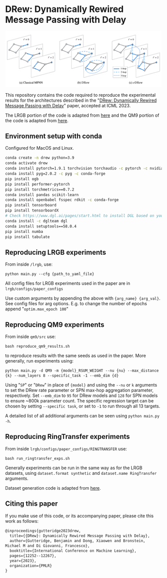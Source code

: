 # DRew: Dynamically Rewired Message Passing with Delay

![alt text](misc/drew_figure.png)

This repository contains the code required to reproduce the experimental results for the architectures described in the "[DRew: Dynamically Rewired Message Passing with Delay](https://arxiv.org/abs/2305.08018)" paper, accepted at ICML 2023.

The LRGB portion of the code is adapted from [here](https://github.com/vijaydwivedi75/lrgb) and the QM9 portion of the code is adapted from [here](https://github.com/radoslav11/SP-MPNN).

## Environment setup with conda
Configured for MacOS and Linux.
```bash
conda create -n drew python=3.9
conda activate drew
conda install pytorch=1.9.1 torchvision torchaudio -c pytorch -c nvidia   
conda install pyg=2.0.2 -c pyg -c conda-forge
pip install ogb
pip install performer-pytorch
pip install torchmetrics==0.7.2
conda install pandas scikit-learn
conda install openbabel fsspec rdkit -c conda-forge
pip install tensorboard
pip install tensorboardX
# Check https://www.dgl.ai/pages/start.html to install DGL based on your CUDA requirements
conda install -c dglteam dgl
conda install setuptools==58.0.4
pip install numba
pip install tabulate
```

## Reproducing LRGB experiments

From inside `/lrgb`, use:
```
python main.py --cfg {path_to_yaml_file}
```
All config files for LRGB experiments used in the paper are in `lrgb/configs/paper_configs`

Use custom arguments by appending the above with `{arg_name} {arg_val}`. See config files for arg options. 
E.g. to change the number of epochs append "`optim.max_epoch 100`"

## Reproducing QM9 experiments

From inside `qm9/src` use:

```
bash reproduce_qm9_results.sh
```

to reproduce results with the same seeds as used in the paper. More generally, run experiments using:

```
python main.py -d QM9 -m {model}_RSUM_WEIGHT --nu {nu} --max_distance {k} --num_layers 8 --specific_task -1 --emb_dim {d}
```

Using "`SP`" or "`DRew`" in place of `{model}` and using the `--nu` or `k` arguments to set the DRew rate parameter or SPN max-hop aggregation parameter, respectively.
Set `--emb_dim` to `95` for DRew models and `128` for SPN models to ensure ~800k parameter count.
The specific regression target can be chosen by setting `--specific task`, or set to `-1` to run through all 13 targets. 

A detailed list of all additional arguments can be seen using `python main.py -h`.


## Reproducing RingTransfer experiments
From inside `lrgb/configs/paper_configs/RINGTRANSFER` use:

```
bash run_ringtransfer_exps.sh
```

Generally experiments can be run in the same way as for the LRGB datasets, using `dataset.format synthetic` and `dataset.name RingTransfer` arguments.

Dataset generation code is adapted from [here](https://github.com/twitter-research/cwn/tree/main).


##  Citing this paper
If you make use of this code, or its accompanying paper,
please cite this work as follows:

```
@inproceedings{gutteridge2023drew,
  title={{DRew}: Dynamically Rewired Message Passing with Delay},
  author={Gutteridge, Benjamin and Dong, Xiaowen and Bronstein, Michael M and Di Giovanni, Francesco},
  booktitle={International Conference on Machine Learning},
  pages={12252--12267},
  year={2023},
  organization={PMLR}
}
```
